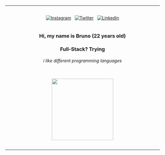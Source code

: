 <div> 
  <hr>
  <br>

<div align="center">
  <a href="https://www.instagram.com/brnsalg/" target="_blank">
    <img src="https://img.shields.io/badge/Instagram-E4405F?style=for-the-badge&logo=instagram&logoColor=white" alt="Instagram"/></a> 
  &nbsp;
  <a href="https://www.twitter.com/brnsalg/" target="_blank"><img src="https://img.shields.io/badge/Twitter-1DA1F2?style=for-the-badge&logo=twitter&logoColor=white" alt="Twitter"/></a> 
  &nbsp;
  <a href="https://www.linkedin.com/in/brnsalg/" target="_blank"><img src="https://img.shields.io/badge/LinkedIn-0077B5?style=for-the-badge&logo=linkedin&logoColor=white" alt="Linkedin"/></a> 
</div>

  <br>
  
  <div align="center"> 
      <h3><strong>Hi, my name is Bruno (22 years old)</strong></h3>
      <h3><strong>Full-Stack? Trying</strong></h3>
      <h6><i>i like different programming languages</i></h6>
  </div>
  
  <br>
  

  <div align="center"> 
    <div>
      <img height="200em" src="https://github-readme-stats.vercel.app/api/top-langs/?username=brnsalg&layout=compact&langs_count=16&theme=omni"/>
    </div>
  </div>
  
  <br>
  <hr>
</div>
